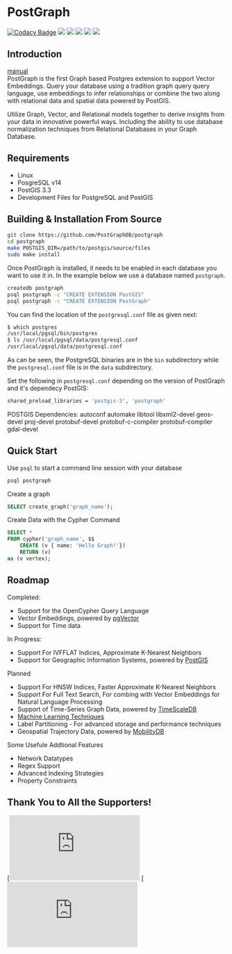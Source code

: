 # PostGraph
[![Codacy Badge](https://api.codacy.com/project/badge/Grade/854cafdbd0394189bec10e8fdd17df7f)](https://app.codacy.com/gh/PostGraphDB/postgraph?utm_source=github.com&utm_medium=referral&utm_content=PostGraphDB/postgraph&utm_campaign=Badge_Grade)   <a href="https://github.com/PostGraphDB/PostGraph/blob/master/LICENSE"><img src="https://img.shields.io/github/license/PostGraphDB/PostGraph"/></a>   <a href="https://github.com/PostGraphDB/PostGraph/issues"><img src="https://img.shields.io/github/issues/PostGraphDB/PostGraph"/></a>   <a href="https://github.com/PostGraphDB/PostGraph/network/members"><img src="https://img.shields.io/github/forks/PostGraphDB/PostGraph"/></a>   <a href="https://github.com/PostGraphDB/PostGraph/stargazers"><img src="https://img.shields.io/github/stars/PostGraphDB/PostGraph"/></a>   <a href="https://discord.gg/KDTTx2vz2m"><img src="https://img.shields.io/discord/1036610864071053413.svg?label=discord&style=flat&color=5a66f6"></a>

## Introduction
[manual](https://postgraphdb.github.io/docs/intro)<br>
PostGraph is the first Graph based Postgres extension to support Vector Embeddings. Query your database using a tradition graph query query language, use embeddings to infer relationships or combine the two along with relational data and spatial data powered by PostGIS. 

Utilize Graph, Vector, and Relational models together to derive insights from your data in innovative powerful ways. Including the ability to use database normalization techniques from Relational Databases in your Graph Database.

## Requirements
-   Linux
-   PosgreSQL v14
-   PostGIS 3.3
-   Development Files for PostgreSQL and PostGIS

## Building & Installation From Source
```bash
git clone https://github.com/PostGraphDB/postgraph
cd postgraph
make POSTGIS_DIR=/path/to/postgis/source/files
sudo make install
```

Once PostGraph is installed, it needs to be enabled in each database you want to use it in. In the example below we use a database named `postgraph`.
```bash
createdb postgraph
psql postgraph -c "CREATE EXTENSION PostGIS"
psql postgraph -c "CREATE EXTENSION PostGraph"
```

You can find the location of the `postgresql.conf` file as given next:
```bash
$ which postgres
/usr/local/pgsql/bin/postgres
$ ls /usr/local/pgsql/data/postgresql.conf
/usr/local/pgsql/data/postgresql.conf
```
As can be seen, the PostgreSQL binaries are in the `bin` subdirectory while the `postgresql.conf` file is in the `data` subdirectory.

Set the following in `postgresql.conf` depending on the version of PostGraph and it's dependecy PostGIS:
```bash
shared_preload_libraries = 'postgis-3', 'postgraph'
```
POSTGIS Dependencies:
autoconf
automake
libtool
libxml2-devel
geos-devel
proj-devel
protobuf-devel protobuf-c-compiler protobuf-compiler
gdal-devel

## Quick Start

Use `psql` to start a command line session with your database
```bash
psql postgraph
```

Create a graph
```sql
SELECT create_graph('graph_name');
```

Create Data with the Cypher Command
```sql
SELECT *
FROM cypher('graph_name', $$
    CREATE (v { name: 'Hello Graph!'})
    RETURN (v)
as (v vertex);
```


## Roadmap

Completed:
-   Support for the OpenCypher Query Language
-   Vector Embeddings, powered by [pgVector](https://github.com/pgvector/pgvector)
-   Support for Time data

In Progress:
-   Support For IVFFLAT Indices, Approximate K-Nearest Neighbors
-   Support for Geographic Information Systems, powered by [PostGIS](http://postgis.net/)

Planned
-   Support For HNSW Indices, Faster Approximate K-Nearest Neighbors
-   Support For Full Text Search, For combing with Vector Embeddings for Natural Language Processing
-   Support of Time-Series Graph Data, powered by [TimeScaleDB](https://github.com/timescale/timescaledb)
-   [Machine Learning Techniques](https://github.com/postgresml/postgresml)
-   Label Partitioning - For advanced storage and performance techniques
-   Geospatial Trajectory Data, powered by [MobilityDB](https://github.com/MobilityDB/MobilityDB)

Some Usefule Addtional Features
-   Network Datatypes
-   Regex Support
-   Advanced Indexing Strategies
-   Property Constraints

## Thank You to All the Supporters!
[![Stargazers repo roster for @Postgraphdb/postgraph](http://bytecrank.com/nastyox/reporoster/php/stargazersSVG.php?user=Postgraphdb&repo=postgraph)
[![Forkers repo roster for @Postgraphdb/postgraph](http://bytecrank.com/nastyox/reporoster/php/forkersSVG.php?user=Postgraphdb&repo=postgraph)
